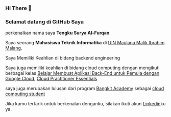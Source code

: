 ### Hi There 👋
### Selamat datang di GitHub Saya
perkenalkan nama saya **Tengku Surya Al-Furqan**.

Saya seorang **Mahasiswa Teknik Informatika** di [UIN Maulana Malik Ibrahim Malang](https://uin-malang.ac.id/).

Saya Memiliki Keahlian di bidang backend engineering 

Saya juga memiliki keahlian di bidang cloud computing dengan mengikuti berbagai kelas [Belajar Membuat Aplikasi Back-End untuk Pemula dengan Google Cloud](https://www.dicoding.com/certificates/EYX474GNWXDL), [Cloud Practitioner Essentials](https://www.dicoding.com/certificates/07Z65D4RRXQR)

saya juga merupakan lulusan dari program [Bangkit Academy](https://grow.google/intl/id_id/bangkit/) sebagai [cloud computing student](https://drive.google.com/file/d/1M0UcIT2KfUybtm4gtIaUgrVW4rcAH2GQ/view?usp=sharing) 

Jika kamu tertarik untuk berkenalan denganku, silakan ikuti akun [Linkedin](https://www.linkedin.com/in/tengku-surya-701619209/)ku ya.
<!--
**suryun-ni/suryun-ni** is a ✨ _special_ ✨ repository because its `README.md` (this file) appears on your GitHub profile.

Here are some ideas to get you started:

- 🔭 I’m currently working on ...
- 🌱 I’m currently learning ...
- 👯 I’m looking to collaborate on ...
- 🤔 I’m looking for help with ...
- 💬 Ask me about ...
- 📫 How to reach me: ...
- 😄 Pronouns: ...
- ⚡ Fun fact: ...
-->
